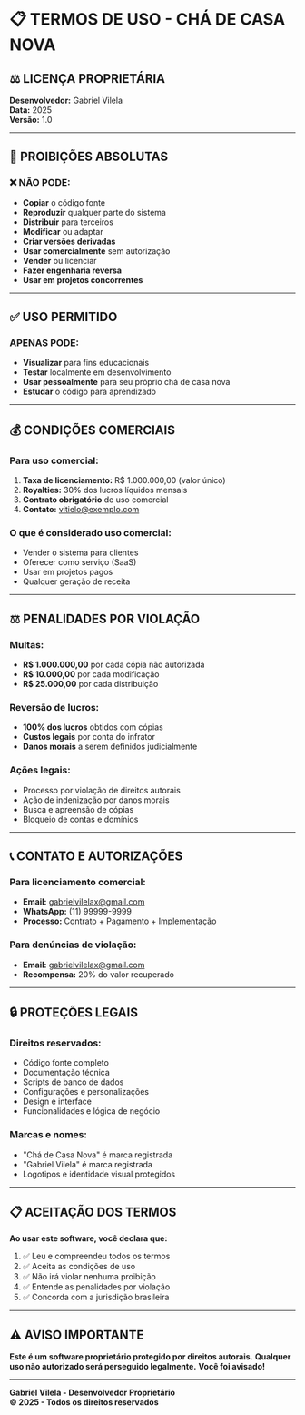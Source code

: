 # 📋 TERMOS DE USO - CHÁ DE CASA NOVA

## ⚖️ LICENÇA PROPRIETÁRIA

**Desenvolvedor:** Gabriel Vilela  
**Data:** 2025  
**Versão:** 1.0  

---

## 🚫 PROIBIÇÕES ABSOLUTAS

### ❌ **NÃO PODE:**
- **Copiar** o código fonte
- **Reproduzir** qualquer parte do sistema
- **Distribuir** para terceiros
- **Modificar** ou adaptar
- **Criar versões derivadas**
- **Usar comercialmente** sem autorização
- **Vender** ou licenciar
- **Fazer engenharia reversa**
- **Usar em projetos concorrentes**

---

## ✅ USO PERMITIDO

### **APENAS PODE:**
- **Visualizar** para fins educacionais
- **Testar** localmente em desenvolvimento
- **Usar pessoalmente** para seu próprio chá de casa nova
- **Estudar** o código para aprendizado

---

## 💰 CONDIÇÕES COMERCIAIS

### **Para uso comercial:**
1. **Taxa de licenciamento:** R$ 1.000.000,00 (valor único)
2. **Royalties:** 30% dos lucros líquidos mensais
3. **Contrato obrigatório** de uso comercial
4. **Contato:** vitielo@exemplo.com

### **O que é considerado uso comercial:**
- Vender o sistema para clientes
- Oferecer como serviço (SaaS)
- Usar em projetos pagos
- Qualquer geração de receita

---

## ⚖️ PENALIDADES POR VIOLAÇÃO

### **Multas:**
- **R$ 1.000.000,00** por cada cópia não autorizada
- **R$ 10.000,00** por cada modificação
- **R$ 25.000,00** por cada distribuição

### **Reversão de lucros:**
- **100% dos lucros** obtidos com cópias
- **Custos legais** por conta do infrator
- **Danos morais** a serem definidos judicialmente

### **Ações legais:**
- Processo por violação de direitos autorais
- Ação de indenização por danos morais
- Busca e apreensão de cópias
- Bloqueio de contas e domínios

---

## 📞 CONTATO E AUTORIZAÇÕES

### **Para licenciamento comercial:**
- **Email:** gabrielvilelax@gmail.com
- **WhatsApp:** (11) 99999-9999
- **Processo:** Contrato + Pagamento + Implementação

### **Para denúncias de violação:**
- **Email:** gabrielvilelax@gmail.com
- **Recompensa:** 20% do valor recuperado

---

## 🔒 PROTEÇÕES LEGAIS

### **Direitos reservados:**
- Código fonte completo
- Documentação técnica
- Scripts de banco de dados
- Configurações e personalizações
- Design e interface
- Funcionalidades e lógica de negócio

### **Marcas e nomes:**
- "Chá de Casa Nova" é marca registrada
- "Gabriel Vilela" é marca registrada
- Logotipos e identidade visual protegidos

---

## 📋 ACEITAÇÃO DOS TERMOS

**Ao usar este software, você declara que:**

1. ✅ Leu e compreendeu todos os termos
2. ✅ Aceita as condições de uso
3. ✅ Não irá violar nenhuma proibição
4. ✅ Entende as penalidades por violação
5. ✅ Concorda com a jurisdição brasileira

---

## ⚠️ AVISO IMPORTANTE

**Este é um software proprietário protegido por direitos autorais.**
**Qualquer uso não autorizado será perseguido legalmente.**
**Você foi avisado!**

---

**Gabriel Vilela - Desenvolvedor Proprietário**  
**© 2025 - Todos os direitos reservados**
